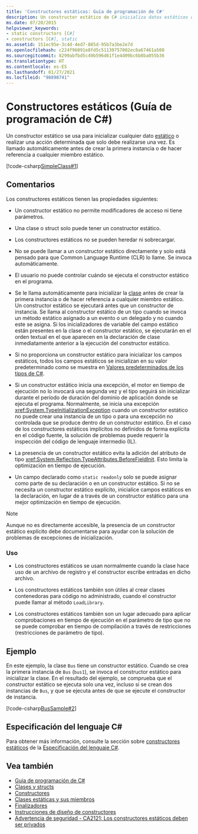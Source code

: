 ```yaml
---
title: 'Constructores estáticos: Guía de programación de C#'
description: Un constructor estático de C# inicializa datos estáticos o realiza una acción ejecutada una sola vez antes de que se cree la primera instancia o se haga referencia a los miembros estáticos.
ms.date: 07/20/2015
helpviewer_keywords:
- static constructors [C#]
- constructors [C#], static
ms.assetid: 151ec95e-3c4d-4ed7-885d-95b7a3be2e7d
ms.openlocfilehash: c224f96091e8fd5c51139757002ec8a67461a508
ms.sourcegitcommit: 8299abfbd5c49b596d61f1e4d09bc6b8ba055b36
ms.translationtype: HT
ms.contentlocale: es-ES
ms.lasthandoff: 01/27/2021
ms.locfileid: "98898741"
---
```

# <a name="static-constructors-c-programming-guide"></a>Constructores estáticos (Guía de programación de C#)

Un constructor estático se usa para inicializar cualquier dato [estático](../../language-reference/keywords/static.md) o realizar una acción determinada que solo debe realizarse una vez. Es llamado automáticamente antes de crear la primera instancia o de hacer referencia a cualquier miembro estático.  
  
 [!code-csharp[SimpleClass#1](snippets/static-constructors/Program.cs#1)]

## <a name="remarks"></a>Comentarios

Los constructores estáticos tienen las propiedades siguientes:  
  
- Un constructor estático no permite modificadores de acceso ni tiene parámetros.  

- Una clase o struct solo puede tener un constructor estático.

- Los constructores estáticos no se pueden heredar ni sobrecargar.

- No se puede llamar a un constructor estático directamente y solo está pensado para que Common Language Runtime (CLR) lo llame. Se invoca automáticamente.

- El usuario no puede controlar cuándo se ejecuta el constructor estático en el programa.
  
- Se le llama automáticamente para inicializar la [clase](../../language-reference/keywords/class.md) antes de crear la primera instancia o de hacer referencia a cualquier miembro estático. Un constructor estático se ejecutará antes que un constructor de instancia. Se llama al constructor estático de un tipo cuando se invoca un método estático asignado a un evento o un delegado y no cuando este se asigna. Si los inicializadores de variable del campo estático están presentes en la clase o el constructor estático, se ejecutarán en el orden textual en el que aparecen en la declaración de clase inmediatamente anterior a la ejecución del constructor estático.

- Si no proporciona un constructor estático para inicializar los campos estáticos, todos los campos estáticos se inicializan en su valor predeterminado como se muestra en [Valores predeterminados de los tipos de C#](../../language-reference/builtin-types/default-values.md).
  
- Si un constructor estático inicia una excepción, el motor en tiempo de ejecución no lo invocará una segunda vez y el tipo seguirá sin inicializar durante el período de duración del dominio de aplicación donde se ejecuta el programa. Normalmente, se inicia una excepción <xref:System.TypeInitializationException> cuando un constructor estático no puede crear una instancia de un tipo o para una excepción no controlada que se produce dentro de un constructor estático. En el caso de los constructores estáticos implícitos no definidos de forma explícita en el código fuente, la solución de problemas puede requerir la inspección del código de lenguaje intermedio (IL).

- La presencia de un constructor estático evita la adición del atributo de tipo <xref:System.Reflection.TypeAttributes.BeforeFieldInit>. Esto limita la optimización en tiempo de ejecución.

- Un campo declarado como `static readonly` solo se puede asignar como parte de su declaración o en un constructor estático. Si no se necesita un constructor estático explícito, inicialice campos estáticos en la declaración, en lugar de a través de un constructor estático para una mejor optimización en tiempo de ejecución.

> [!Note]
> Aunque no es directamente accesible, la presencia de un constructor estático explícito debe documentarse para ayudar con la solución de problemas de excepciones de inicialización.

### <a name="usage"></a>Uso

- Los constructores estáticos se usan normalmente cuando la clase hace uso de un archivo de registro y el constructor escribe entradas en dicho archivo.  
- Los constructores estáticos también son útiles al crear clases contenedoras para código no administrado, cuando el constructor puede llamar al método `LoadLibrary`.  

- Los constructores estáticos también son un lugar adecuado para aplicar comprobaciones en tiempo de ejecución en el parámetro de tipo que no se puede comprobar en tiempo de compilación a través de restricciones (restricciones de parámetro de tipo).

## <a name="example"></a>Ejemplo

 En este ejemplo, la clase `Bus` tiene un constructor estático. Cuando se crea la primera instancia de `Bus` (`bus1`), se invoca el constructor estático para inicializar la clase. En el resultado del ejemplo, se comprueba que el constructor estático se ejecuta solo una vez, incluso si se crean dos instancias de `Bus`, y que se ejecuta antes de que se ejecute el constructor de instancia.  
  
 [!code-csharp[BusSample#2](snippets/static-constructors/Program.cs#2)]

## <a name="c-language-specification"></a>Especificación del lenguaje C#

Para obtener más información, consulte la sección sobre [constructores estáticos](~/_csharplang/spec/classes.md#static-constructors) de la [Especificación del lenguaje C#](~/_csharplang/spec/introduction.md).
  
## <a name="see-also"></a>Vea también

- [Guía de programación de C#](../index.md)
- [Clases y structs](./index.md)
- [Constructores](./constructors.md)
- [Clases estáticas y sus miembros](./static-classes-and-static-class-members.md)
- [Finalizadores](./destructors.md)
- [Instrucciones de diseño de constructores](../../../standard/design-guidelines/constructor.md#type-constructor-guidelines)
- [Advertencia de seguridad - CA2121: Los constructores estáticos deben ser privados](/visualstudio/code-quality/ca2121-static-constructors-should-be-private)
